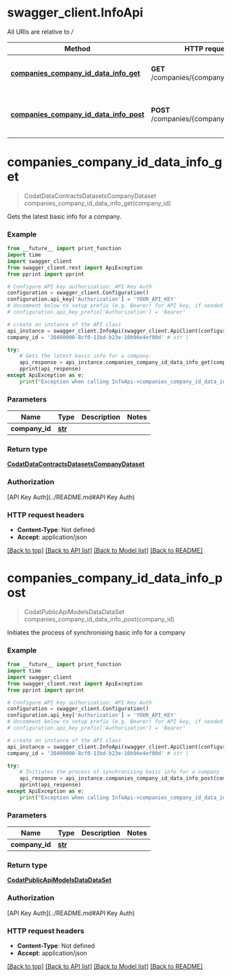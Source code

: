 # swagger_client.InfoApi

All URIs are relative to */*

Method | HTTP request | Description
------------- | ------------- | -------------
[**companies_company_id_data_info_get**](InfoApi.md#companies_company_id_data_info_get) | **GET** /companies/{companyId}/data/info | Gets the latest basic info for a company.
[**companies_company_id_data_info_post**](InfoApi.md#companies_company_id_data_info_post) | **POST** /companies/{companyId}/data/info | Initiates the process of synchronising basic info for a company

# **companies_company_id_data_info_get**
> CodatDataContractsDatasetsCompanyDataset companies_company_id_data_info_get(company_id)

Gets the latest basic info for a company.

### Example
```python
from __future__ import print_function
import time
import swagger_client
from swagger_client.rest import ApiException
from pprint import pprint

# Configure API key authorization: API Key Auth
configuration = swagger_client.Configuration()
configuration.api_key['Authorization'] = 'YOUR_API_KEY'
# Uncomment below to setup prefix (e.g. Bearer) for API key, if needed
# configuration.api_key_prefix['Authorization'] = 'Bearer'

# create an instance of the API class
api_instance = swagger_client.InfoApi(swagger_client.ApiClient(configuration))
company_id = '38400000-8cf0-11bd-b23e-10b96e4ef00d' # str | 

try:
    # Gets the latest basic info for a company.
    api_response = api_instance.companies_company_id_data_info_get(company_id)
    pprint(api_response)
except ApiException as e:
    print("Exception when calling InfoApi->companies_company_id_data_info_get: %s\n" % e)
```

### Parameters

Name | Type | Description  | Notes
------------- | ------------- | ------------- | -------------
 **company_id** | [**str**](.md)|  | 

### Return type

[**CodatDataContractsDatasetsCompanyDataset**](CodatDataContractsDatasetsCompanyDataset.md)

### Authorization

[API Key Auth](../README.md#API Key Auth)

### HTTP request headers

 - **Content-Type**: Not defined
 - **Accept**: application/json

[[Back to top]](#) [[Back to API list]](../README.md#documentation-for-api-endpoints) [[Back to Model list]](../README.md#documentation-for-models) [[Back to README]](../README.md)

# **companies_company_id_data_info_post**
> CodatPublicApiModelsDataDataSet companies_company_id_data_info_post(company_id)

Initiates the process of synchronising basic info for a company

### Example
```python
from __future__ import print_function
import time
import swagger_client
from swagger_client.rest import ApiException
from pprint import pprint

# Configure API key authorization: API Key Auth
configuration = swagger_client.Configuration()
configuration.api_key['Authorization'] = 'YOUR_API_KEY'
# Uncomment below to setup prefix (e.g. Bearer) for API key, if needed
# configuration.api_key_prefix['Authorization'] = 'Bearer'

# create an instance of the API class
api_instance = swagger_client.InfoApi(swagger_client.ApiClient(configuration))
company_id = '38400000-8cf0-11bd-b23e-10b96e4ef00d' # str | 

try:
    # Initiates the process of synchronising basic info for a company
    api_response = api_instance.companies_company_id_data_info_post(company_id)
    pprint(api_response)
except ApiException as e:
    print("Exception when calling InfoApi->companies_company_id_data_info_post: %s\n" % e)
```

### Parameters

Name | Type | Description  | Notes
------------- | ------------- | ------------- | -------------
 **company_id** | [**str**](.md)|  | 

### Return type

[**CodatPublicApiModelsDataDataSet**](CodatPublicApiModelsDataDataSet.md)

### Authorization

[API Key Auth](../README.md#API Key Auth)

### HTTP request headers

 - **Content-Type**: Not defined
 - **Accept**: application/json

[[Back to top]](#) [[Back to API list]](../README.md#documentation-for-api-endpoints) [[Back to Model list]](../README.md#documentation-for-models) [[Back to README]](../README.md)

